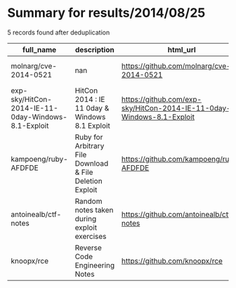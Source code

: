 
# Summary for results/2014/08/25
    
5 records found after deduplication

| full_name | description | html_url | matched_list | matched_count | pushed_at | size | stargazers_count | language | forks_count | vul_ids |
|----------------------------------------------------|----------------------------------------------------------|-----------------------------------------------------------------------|---------------------|-----------------|---------------------------|--------|--------------------|------------|---------------|-------------------|
| molnarg/cve-2014-0521 | nan | https://github.com/molnarg/cve-2014-0521 | ['cve-2'] | 1 | 2014-08-25 06:41:02+00:00 | 4232 | 12 | nan | 11 | ['CVE-2014-0521'] |
| exp-sky/HitCon-2014-IE-11-0day-Windows-8.1-Exploit | HitCon 2014 : IE 11 0day & Windows 8.1 Exploit | https://github.com/exp-sky/HitCon-2014-IE-11-0day-Windows-8.1-Exploit | ['0day', 'exploit'] | 2 | 2014-08-25 10:03:41+00:00 | 3871 | 25 | | 18 | [] |
| kampoeng/ruby-AFDFDE | Ruby for Arbitrary File Download & File Deletion Exploit | https://github.com/kampoeng/ruby-AFDFDE | ['exploit'] | 1 | 2014-08-25 14:27:26+00:00 | 512 | 0 | Ruby | 1 | [] |
| antoinealb/ctf-notes | Random notes taken during exploit exercises | https://github.com/antoinealb/ctf-notes | ['exploit'] | 1 | 2014-08-25 20:52:57+00:00 | 140 | 0 | Python | 0 | [] |
| knoopx/rce | Reverse Code Engineering Notes | https://github.com/knoopx/rce | ['rce'] | 1 | 2014-08-25 23:35:10+00:00 | 124 | 0 | nan | 0 | [] |
